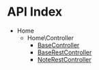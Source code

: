 API Index
=========

* Home
    * Home\Controller
        * [BaseController](Home-Controller-BaseController.md)
        * [BaseRestController](Home-Controller-BaseRestController.md)
        * [NoteRestController](Home-Controller-NoteRestController.md)

